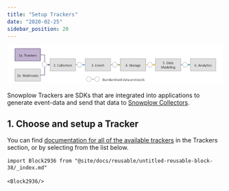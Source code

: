 ```yaml
---
title: "Setup Trackers"
date: "2020-02-25"
sidebar_position: 20
---
```


![](images/snowplow-aws-pipeline-trackers.png)

Snowplow Trackers are SDKs that are integrated into applications to generate event-data and send that data to [Snowplow Collectors](/docs/setup-snowplow-on-aws/setup-the-snowplow-collector/).

## 1\. Choose and setup a Tracker

You can find [documentation for all of the available trackers](/docs/collecting-data/collecting-from-own-applications/) in the Trackers section, or by selecting from the list below.

```mdx-code-block
import Block2936 from "@site/docs/reusable/untitled-reusable-block-38/_index.md"

<Block2936/>
```
